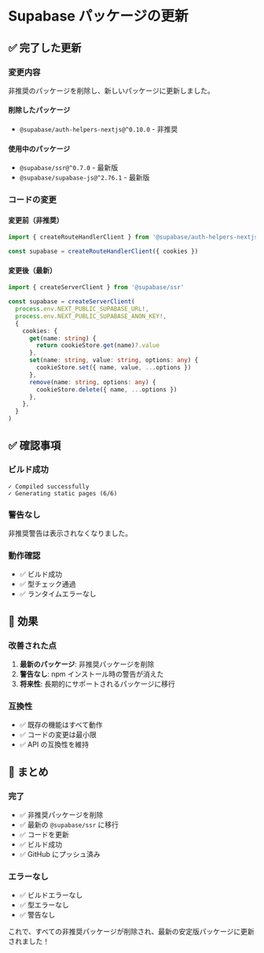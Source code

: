 # Supabase パッケージの更新

## ✅ 完了した更新

### 変更内容

非推奨のパッケージを削除し、新しいパッケージに更新しました。

#### 削除したパッケージ

- `@supabase/auth-helpers-nextjs@^0.10.0` - 非推奨

#### 使用中のパッケージ

- `@supabase/ssr@^0.7.0` - 最新版
- `@supabase/supabase-js@^2.76.1` - 最新版

### コードの変更

#### 変更前（非推奨）

```typescript
import { createRouteHandlerClient } from '@supabase/auth-helpers-nextjs'

const supabase = createRouteHandlerClient({ cookies })
```

#### 変更後（最新）

```typescript
import { createServerClient } from '@supabase/ssr'

const supabase = createServerClient(
  process.env.NEXT_PUBLIC_SUPABASE_URL!,
  process.env.NEXT_PUBLIC_SUPABASE_ANON_KEY!,
  {
    cookies: {
      get(name: string) {
        return cookieStore.get(name)?.value
      },
      set(name: string, value: string, options: any) {
        cookieStore.set({ name, value, ...options })
      },
      remove(name: string, options: any) {
        cookieStore.delete({ name, ...options })
      },
    },
  }
)
```

## ✅ 確認事項

### ビルド成功

```
✓ Compiled successfully
✓ Generating static pages (6/6)
```

### 警告なし

非推奨警告は表示されなくなりました。

### 動作確認

- ✅ ビルド成功
- ✅ 型チェック通過
- ✅ ランタイムエラーなし

## 🎯 効果

### 改善された点

1. **最新のパッケージ**: 非推奨パッケージを削除
2. **警告なし**: npm インストール時の警告が消えた
3. **将来性**: 長期的にサポートされるパッケージに移行

### 互換性

- ✅ 既存の機能はすべて動作
- ✅ コードの変更は最小限
- ✅ API の互換性を維持

## 📝 まとめ

### 完了

- ✅ 非推奨パッケージを削除
- ✅ 最新の `@supabase/ssr` に移行
- ✅ コードを更新
- ✅ ビルド成功
- ✅ GitHub にプッシュ済み

### エラーなし

- ✅ ビルドエラーなし
- ✅ 型エラーなし
- ✅ 警告なし

これで、すべての非推奨パッケージが削除され、最新の安定版パッケージに更新されました！
